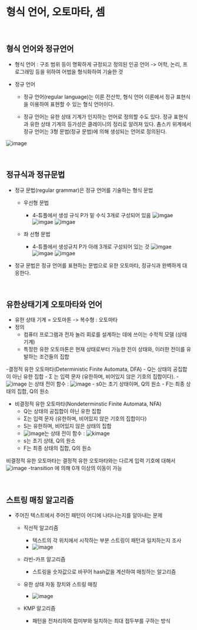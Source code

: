 # 형식 언어, 오토마타, 셈

<br/>

## 형식 언어와 정규언어
- 형식 언어 : 구조 범위 등이 명확하게 규정되고 정의된 인공 언어 -> 어학, 논리, 프로그래밍 등을 위하여 어법을 형식화하여 기술한 것 

- 정규 언어
    - 정규 언어(regular language)는 이론 전산학, 형식 언어 이론에서 정규 표현식을 이용하여 표현할 수 있는 형식 언어이다.

    - 정규 언어는 유한 상태 기계가 인지하는 언어로 정의할 수도 있다. 정규 표현식과 유한 상태 기계의 등가성은 클레이니의 정리로 알려져 있다. 촘스키 위계에서 정규 언어는 3형 문법(정규 문법)에 의해 생성되는 언어로 정의된다.

![image](https://postfiles.pstatic.net/MjAxOTEyMjVfMTA1/MDAxNTc3MjQ2NTU2MDUy.UDu9ADqQDw5yjw0BY1IcTud5ywVedpslC1eSd9C-KQ4g.Y9J7-FpohfdbVc6lRvlpGbj-CUzdirRmr8I3rIC3fIEg.PNG.bestowing/image.png?type=w966)

<br/>

## 정규식과 정규문법
- 정규 문법(regular grammar)은 정규 언어를 기술하는 형식 문법
    - 우선형 문법
        - 4-튜플에서 생성 규식 P가 밑 수식 3개로 구성되어 있음
![imgae](https://wikimedia.org/api/rest_v1/media/math/render/svg/06315a34a5aa667843d00ca620d3fd8010dda393)
![imgae](https://wikimedia.org/api/rest_v1/media/math/render/svg/70c01063c63dc3c664bdf7fc8f8c1e482ff51be8)
![imgae](https://wikimedia.org/api/rest_v1/media/math/render/svg/8c3117f8a1f999426563706d181967857de9dca3)

    - 좌 선형 문법
        - 4-튜플에서 생성규치 P가 아래 3개로 구성되어 있는 것
![imgae](https://wikimedia.org/api/rest_v1/media/math/render/svg/06315a34a5aa667843d00ca620d3fd8010dda393)
![imgae](https://wikimedia.org/api/rest_v1/media/math/render/svg/e34e93564e485feee0d142f9173f7a97a2203ded)
![imgae](https://wikimedia.org/api/rest_v1/media/math/render/svg/8c3117f8a1f999426563706d181967857de9dca3)

- 정규 문법은 정규 언어를 표현하는 문법으로 유한 오토마타, 정규식과 완벽하게 대응한다.

<br/>

## 유한상태기계 오토마타와 언어
- 유한 상태 기계 = 오토마톤 -> 복수형 : 오토마타
- 정의
    - 컴퓨터 프로그램과 전자 놀리 회로를 설계하는 데에 쓰이는 수학적 모델 (상태 기계)
    - 특정한 유한 오토마톤은 현재 상태로부터 가능한 전이 상태와, 이러한 전이를 유발하는 조건들의 집합

-결정적 유한 오토마타(Deterministic Finite Automata, DFA)
    - Q는 상태의 공집합이 아닌 유한 집합
    - Σ 는 입력 문자 (유한하며, 비어있지 않은 기호의 집합이다).
    - ![image](https://wikimedia.org/api/rest_v1/media/math/render/svg/3086070a07409fa7e760fea6e7c932b2a590b1ce) 는 상태 전이 함수 : ![image](https://wikimedia.org/api/rest_v1/media/math/render/svg/3d1a39532108e9c593fbc41b52c8caf29c26cd4d)
    - s0는 초기 상태이며, Q의 원소
    - F는 최종 상태의 집합, Q의 원소

- 비결정적 유한 오토마타(Nondeterminstic Finite Automata, NFA)
    - Q는 상태의 공집합이 아닌 유한 집합
    - Σ는 입력 문자 (유한하며, 비어있지 않은 기호의 집합이다)
    - S는 유한하며, 비어있지 않은 상태의 집합
    - ![image](https://wikimedia.org/api/rest_v1/media/math/render/svg/3086070a07409fa7e760fea6e7c932b2a590b1ce)는 상태 전이 함수 : ![kimage](https://wikimedia.org/api/rest_v1/media/math/render/svg/ee5c2b60a1753b2c4a923706b030f62f488dff6f)
    - s는 초기 상태, Q의 원소
    - F는 최종 상태의 집합, Q의 원소

비결정적 유한 오토마타는 결정적 유한 오토마타와는 다르게 입력 기호에 대해서 
![image](https://wikimedia.org/api/rest_v1/media/math/render/svg/274c9edc4f01b46f40dd856fe9eceeeb6c0a56a9) -transition 에 의해 0개 이상의 이동이 가능

<br/>

## 스트링 매칭 알고리즘
- 주어진 텍스트에서 주어진 패턴이 어디에 나타나는지를 알아내는 문제
    - 직선적 알고리즘
        - 텍스트의 각 위치에서 시작하는 부분 스트링이 패턴과 일치하는지 조사
        - ![image](https://postfiles.pstatic.net/MjAyMjExMTVfMjM2/MDAxNjY4NDQxNTIxOTgy.yCxQw7I9QesjWvr6vAFjkS387mLtc7mDV3Gc1kaYJSog.Dmf1kH5kHQkf-6hy_ljVXY7blCw3rJMlJ89o3M4vqb8g.PNG.gnsdudwkd/image.png?type=w773)

    - 라빈-카프 알고리즘
        - 스트링을 숫자값으로 바꾸어 hash값을 계산하여 매칭하는 알고리즘

    - 유한 상태 자동 장치와 스트링 매칭
        - ![image](https://postfiles.pstatic.net/MjAyMjExMTZfOTMg/MDAxNjY4NTgyMTM1ODIx.qnMvBVJLvZ1JMiO2QvOM4LRg6q2qFMcAmEI1-BVC01kg.EllrdTcQXg9V9RP-QXjQRQRpy3XZAPdW3EzPO5OkciEg.PNG.gnsdudwkd/image.png?type=w773)

    - KMP 알고리즘
        - 패턴을 전처리하여 접미부와 일치하는 최대 접두부를 구하는 방식


